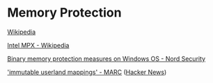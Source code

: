# Memory Protection
[Wikipedia](https://en.wikipedia.org/wiki/Memory_protection)

[Intel MPX - Wikipedia](https://en.wikipedia.org/wiki/Intel_MPX)

[Binary memory protection measures on Windows OS - Nord Security](https://nordsecurity.com/blog/binary-memory-protection-windows-os)

['immutable userland mappings' - MARC](https://marc.info/?l=openbsd-tech&m=166203784715942&w=2) ([Hacker News](https://news.ycombinator.com/item?id=32691701))